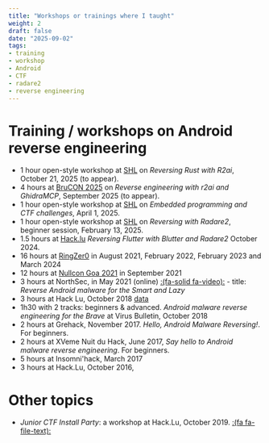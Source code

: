 ```yaml
---
title: "Workshops or trainings where I taught"
weight: 2
draft: false
date: "2025-09-02"
tags:
- training
- workshop
- Android
- CTF
- radare2
- reverse engineering
---
```


# Training / workshops on Android reverse engineering

- 1 hour open-style workshop at [SHL](https://shl.contact) on *Reversing Rust with R2ai*, October 21, 2025 (to appear).
- 4 hours at [BruCON 2025](https://www.brucon.org/) on *Reverse engineering with r2ai and GhidraMCP*, September 2025 (to appear).
- 1 hour open-style workshop at [SHL](https://shl.contact) on *Embedded programming and CTF challenges*, April 1, 2025.
- 1 hour open-style workshop at [SHL](https://shl.contact) on *Reversing with Radare2*, beginner session, February 13, 2025.
- 1.5 hours at [Hack.lu](https://2024.hack.lu) *Reversing Flutter with Blutter and Radare2* October 2024.
- 16 hours at [RingZer0](https://ringzer0.training) in August 2021, February 2022, February 2023 and March 2024
- 12 hours at [Nullcon Goa 2021](https://nullcon.net/nullcon-goa-2021/training/reverse-engineering-of-android-malware/)  in September 2021
- 3 hours at NorthSec, in May 2021 (online) [:(fa-solid fa-video):](https://www.youtube.com/watch?v=z6DO09y9r8w) - title: *Reverse Android malware for the Smart and Lazy*
- 3 hours at Hack Lu, October 2018 [data](https://github.com/cryptax/androidre/tree/master/workshops/hacklu-2018)
- 1h30 with 2 tracks: beginners & advanced. *Android malware reverse engineering for the Brave* at Virus Bulletin, October 2018
- 2 hours at Grehack, November 2017. *Hello, Android Malware Reversing!*. For beginners.
- 2 hours at XVeme Nuit du Hack, June 2017, *Say hello to Android malware reverse engineering*. For beginners.
- 5 hours at Insomni'hack, March 2017
- 3 hours at Hack.Lu, October 2016, 

# Other topics
  
- *Junior CTF Install Party*: a workshop at Hack.Lu, October 2019. [:(fa fa-file-text):](https://slides.com/invisibleman/juniorctf-1/#/)
